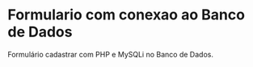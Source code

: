 # Formulario com conexao ao Banco de Dados
 Formulário cadastrar com PHP e MySQLi no Banco de Dados.
